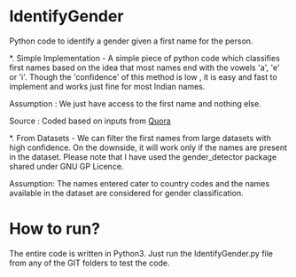 # IdentifyGender
Python code to identify a gender given a first name for the person.

*. Simple Implementation -  A simple piece of python code which classifies first names based on the idea that most names end with the vowels 'a', 'e' or 'i'. Though the 'confidence' of this method is low , it is easy and fast to implement and works just fine for most Indian names.

Assumption : We just have access to the first name and nothing else. 

Source : Coded based on inputs from [Quora](https://www.quora.com/Is-there-a-phonetic-linguistic-difference-between-male-and-female-names)

*. From Datasets - We can filter the first names from large datasets with high confidence. On the downside, it will work only if the names are present in the dataset. Please note that I have used the gender_detector package shared under GNU GP Licence.

Assumption: The names entered cater to country codes and the names available in the dataset are considered for gender classification.

# How to run?

The entire code is written in Python3. Just run the IdentifyGender.py file from any of the GIT folders to test the code.
